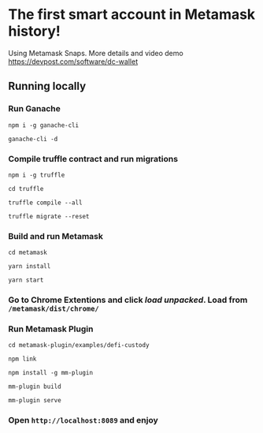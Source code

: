 # The first smart account in Metamask history!

Using Metamask Snaps. More details and video demo https://devpost.com/software/dc-wallet

## Running locally
### Run Ganache

`npm i -g ganache-cli`

`ganache-cli -d`

### Compile truffle contract and run migrations

`npm i -g truffle`

`cd truffle`

`truffle compile --all`

`truffle migrate --reset`

### Build and run Metamask

`cd metamask`

`yarn install`

`yarn start`

### Go to Chrome Extentions and click *load unpacked*. Load from `/metamask/dist/chrome/`

### Run Metamask Plugin

`cd metamask-plugin/examples/defi-custody`

`npm link`

`npm install -g mm-plugin`

`mm-plugin build`

`mm-plugin serve`

### Open `http://localhost:8089` and enjoy
